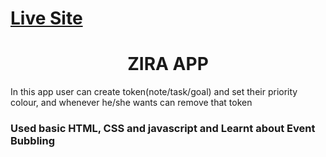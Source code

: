# <a href="https://techayush6476.github.io/Todo_App/">Live Site </a>
<h1 align = "center"> ZIRA APP </h1>
<p>In this app user can create token(note/task/goal) and set their priority colour, and whenever he/she wants can remove that token</p>
<h3>Used basic HTML, CSS and javascript and Learnt about Event Bubbling</h3>


